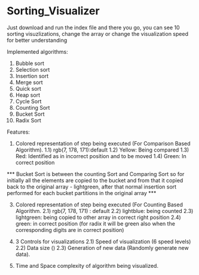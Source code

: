 # Sorting_Visualizer
Just download and run the index file and there you go, you can see 10 sorting visuzlizations, change the array or change the visualization speed for better understanding

Implemented algorithms:
 1) Bubble sort
 2) Selection sort
 3) Insertion sort
 4) Merge sort
 5) Quick sort
 6) Heap sort
 7) Cycle Sort
 8) Counting Sort
 9) Bucket Sort
10) Radix Sort

Features:
1) Colored representation of step being executed (For Comparison Based Algorithm).
  1.1) rgb(7, 178, 171):default
  1.2) Yellow: Being compared
  1.3) Red: Identified as in incorrect position and to be moved
  1.4) Green: In correct position
   
*** Bucket Sort is between the counting Sort and Comparing Sort so for initially all the elements are copied to the bucket and from that it copied back to the original array - lightgreen, after that normal insertion sort performed for each bucket partitions in the original array ***

3) Colored representation of step being executed (For Counting Based Algorithm.
  2.1) rgb(7, 178, 171) : default
  2.2) lightblue: being counted
  2.3) lightgreen: being copied to other array in correct right position
  2.4) green: in correct position (for radix it will be green also when the corresponding digits are in correct position)

4) 3 Controls for visualizations
  2.1) Speed of visualization (6 speed levels)
  2.2) Data size ()
  2.3) Generation of new data (Randomly generate new data).

5) Time and Space complexity of algorithm being visualized.


